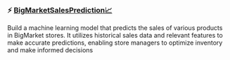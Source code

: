 ### :zap: [BigMarketSalesPrediction📈](https://colab.research.google.com/drive/1J8GeWTC1Zqnrg3PR9rlV4GzIoMuLpCZF#scrollTo=tnFsGfaRzEJX)
Build a machine learning model that predicts the sales of various products in BigMarket stores. It utilizes historical sales data and relevant features to make accurate predictions, enabling store managers to optimize inventory and make informed decisions
